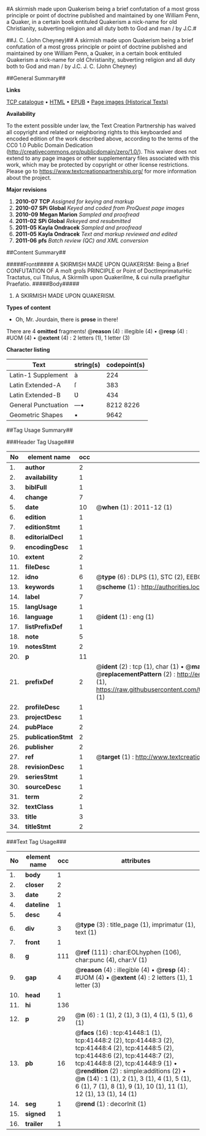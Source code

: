 #A skirmish made upon Quakerism being a brief confutation of a most gross principle or point of doctrine published and maintained by one William Penn, a Quaker, in a certain book entituled Quakerism a nick-name for old Christianity, subverting religion and all duty both to God and man / by J.C.#

##J. C. (John Cheyney)##
A skirmish made upon Quakerism being a brief confutation of a most gross principle or point of doctrine published and maintained by one William Penn, a Quaker, in a certain book entituled Quakerism a nick-name for old Christianity, subverting religion and all duty both to God and man / by J.C.
J. C. (John Cheyney)

##General Summary##

**Links**

[TCP catalogue](http://www.ota.ox.ac.uk/tcp/)  • 
[HTML](http://tei.it.ox.ac.uk/tcp/Texts-HTML/free/A32/A32812.html)  • 
[EPUB](http://tei.it.ox.ac.uk/tcp/Texts-EPUB/free/A32/A32812.epub) • 
[Page images (Historical Texts)](https://historicaltexts.jisc.ac.uk/eebo-08606288e)

**Availability**

To the extent possible under law, the Text Creation Partnership has waived all copyright and related or neighboring rights to this keyboarded and encoded edition of the work described above, according to the terms of the CC0 1.0 Public Domain Dedication (http://creativecommons.org/publicdomain/zero/1.0/). This waiver does not extend to any page images or other supplementary files associated with this work, which may be protected by copyright or other license restrictions. Please go to https://www.textcreationpartnership.org/ for more information about the project.

**Major revisions**

1. __2010-07__ __TCP__ *Assigned for keying and markup*
1. __2010-07__ __SPi Global__ *Keyed and coded from ProQuest page images*
1. __2010-09__ __Megan Marion__ *Sampled and proofread*
1. __2011-02__ __SPi Global__ *Rekeyed and resubmitted*
1. __2011-05__ __Kayla Ondracek__ *Sampled and proofread*
1. __2011-05__ __Kayla Ondracek__ *Text and markup reviewed and edited*
1. __2011-06__ __pfs__ *Batch review (QC) and XML conversion*

##Content Summary##

#####Front#####
A SKIRMISH MADE UPON QUAKERISM: Being a Brief CONFUTATION OF A moſt groſs PRINCIPLE or Point of DoctImprimaturHic Tractatus, cui Titulus, A Skirmiſh upon Quakeriſme, & cui nulla praefigitur Praefatio.
#####Body#####

1. A SKIRMISH MADE UPON QUAKERISM.

**Types of content**

  * Oh, Mr. Jourdain, there is **prose** in there!

There are 4 **omitted** fragments! 
 @__reason__ (4) : illegible (4)  •  @__resp__ (4) : #UOM (4)  •  @__extent__ (4) : 2 letters (1), 1 letter (3)

**Character listing**


|Text|string(s)|codepoint(s)|
|---|---|---|
|Latin-1 Supplement|à|224|
|Latin Extended-A|ſ|383|
|Latin Extended-B|Ʋ|434|
|General Punctuation|—•|8212 8226|
|Geometric Shapes|▪|9642|

##Tag Usage Summary##

###Header Tag Usage###

|No|element name|occ|attributes|
|---|---|---|---|
|1.|__author__|2||
|2.|__availability__|1||
|3.|__biblFull__|1||
|4.|__change__|7||
|5.|__date__|10| @__when__ (1) : 2011-12 (1)|
|6.|__edition__|1||
|7.|__editionStmt__|1||
|8.|__editorialDecl__|1||
|9.|__encodingDesc__|1||
|10.|__extent__|2||
|11.|__fileDesc__|1||
|12.|__idno__|6| @__type__ (6) : DLPS (1), STC (2), EEBO-CITATION (1), OCLC (1), VID (1)|
|13.|__keywords__|1| @__scheme__ (1) : http://authorities.loc.gov/ (1)|
|14.|__label__|7||
|15.|__langUsage__|1||
|16.|__language__|1| @__ident__ (1) : eng (1)|
|17.|__listPrefixDef__|1||
|18.|__note__|5||
|19.|__notesStmt__|2||
|20.|__p__|11||
|21.|__prefixDef__|2| @__ident__ (2) : tcp (1), char (1)  •  @__matchPattern__ (2) : ([0-9\-]+):([0-9IVX]+) (1), (.+) (1)  •  @__replacementPattern__ (2) : http://eebo.chadwyck.com/downloadtiff?vid=$1&page=$2 (1), https://raw.githubusercontent.com/textcreationpartnership/Texts/master/tcpchars.xml#$1 (1)|
|22.|__profileDesc__|1||
|23.|__projectDesc__|1||
|24.|__pubPlace__|2||
|25.|__publicationStmt__|2||
|26.|__publisher__|2||
|27.|__ref__|1| @__target__ (1) : http://www.textcreationpartnership.org/docs/. (1)|
|28.|__revisionDesc__|1||
|29.|__seriesStmt__|1||
|30.|__sourceDesc__|1||
|31.|__term__|2||
|32.|__textClass__|1||
|33.|__title__|3||
|34.|__titleStmt__|2||


###Text Tag Usage###

|No|element name|occ|attributes|
|---|---|---|---|
|1.|__body__|1||
|2.|__closer__|2||
|3.|__date__|2||
|4.|__dateline__|1||
|5.|__desc__|4||
|6.|__div__|3| @__type__ (3) : title_page (1), imprimatur (1), text (1)|
|7.|__front__|1||
|8.|__g__|111| @__ref__ (111) : char:EOLhyphen (106), char:punc (4), char:V (1)|
|9.|__gap__|4| @__reason__ (4) : illegible (4)  •  @__resp__ (4) : #UOM (4)  •  @__extent__ (4) : 2 letters (1), 1 letter (3)|
|10.|__head__|1||
|11.|__hi__|136||
|12.|__p__|29| @__n__ (6) : 1 (1), 2 (1), 3 (1), 4 (1), 5 (1), 6 (1)|
|13.|__pb__|16| @__facs__ (16) : tcp:41448:1 (1), tcp:41448:2 (2), tcp:41448:3 (2), tcp:41448:4 (2), tcp:41448:5 (2), tcp:41448:6 (2), tcp:41448:7 (2), tcp:41448:8 (2), tcp:41448:9 (1)  •  @__rendition__ (2) : simple:additions (2)  •  @__n__ (14) : 1 (1), 2 (1), 3 (1), 4 (1), 5 (1), 6 (1), 7 (1), 8 (1), 9 (1), 10 (1), 11 (1), 12 (1), 13 (1), 14 (1)|
|14.|__seg__|1| @__rend__ (1) : decorInit (1)|
|15.|__signed__|1||
|16.|__trailer__|1||

